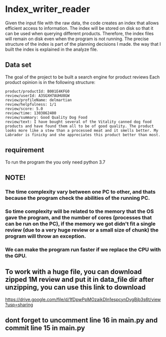 # Index_writer_reader

Given the input file with the raw data, the code creates an index that allows efficient access to information. 
The index will be stored on disk so that it can be used when querying different products. Therefore, the index files will remain on disk even when the program is not running.
The precise structure of the index is part of the planning decisions I made. the way that I built the index is explained in the analyze file.


## Data set
The goal of the project to be built a search engine for product reviews
Each product opinion is in the following structure:

    product/productId: B001E4KFG0 
    review/userId: A3SGXH7AUHU8GW 
    review/profileName: delmartian 
    review/helpfulness: 1/1 
    review/score: 5.0 
    review/time: 1303862400 
    review/summary: Good Quality Dog Food 
    review/text: I have bought several of the Vitality canned dog food products and have found them all to be of good quality. The product looks more like a stew than a processed meat and it smells better. My Labrador is finicky and she appreciates this product better than most. 
## requirement
To run the program the you only need python 3.7
## NOTE! 
### The time complexity vary between one PC to other, and thats because the program check the abilities of the running PC.

### So time complexity will be related to the memory that the OS gave the program, and the number of cores (processes that can be run on the PC), if the memory we got didn't fit a single review (due to a very huge review or a small size of chunk) the program will throw an exception.

### We can make the program run faster if we replace the CPU with the GPU.



## To work with a huge file, you can download zipped 1M review and put it in data_file dir after unzipping, you can use this link to download
https://drive.google.com/file/d/1fDpwPpMOzaikDln1espcynDvgBjb3s6t/view?usp=sharing
## dont forget to uncomment line 16 in main.py and commit line 15 in main.py  





 
